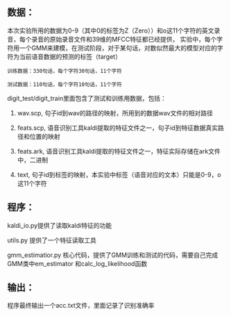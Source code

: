 
## 数据： ##
本次实验所用的数据为0-9（其中0的标签为Z（Zero））和o这11个字符的英文录音，每个录音的原始录音文件和39维的MFCC特征都已经提供，
实验中，每个字符用一个GMM来建模，在测试阶段，对于某句话，对数似然最大的模型对应的字符为当前语音数据的预测的标签（target）

    训练数据：330句话，每个字符30句话，11个字符

    测试数据：110句话，每个字符10句话，11个字符

digit_test/digit_train里面包含了测试和训练用数据，包括：

1) wav.scp, 句子id到wav的路径的映射，所用到的数据wav文件的相对路径

2) feats.scp, 语音识别工具kaldi提取的特征文件之一，句子id到特征数据真实路径和位置的映射

3) feats.ark, 语音识别工具kaldi提取的特征文件之一，特征实际存储在ark文件中，二进制

4) text, 句子id到标签的映射，本实验中标签（语音对应的文本）只能是0-9，o这11个字符

## 程序： ##
kaldi_io.py提供了读取kaldi特征的功能

utils.py 提供了一个特征读取工具

gmm_estimatior.py 核心代码，提供了GMM训练和测试的代码，需要自己完成GMM类中em_estimator 和calc_log_likelihood函数

## 输出： ##
程序最终输出一个acc.txt文件，里面记录了识别准确率
